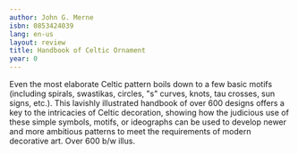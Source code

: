 ```yaml
---
author: John G. Merne
isbn: 0853424039
lang: en-us
layout: review
title: Handbook of Celtic Ornament
year: 0
---
```

Even the most elaborate Celtic pattern boils down to a few basic motifs (including spirals, swastikas, circles, "s" curves, knots, tau crosses, sun signs, etc.). This lavishly illustrated handbook of over 600 designs offers a key to the intricacies of Celtic decoration, showing how the judicious use of these simple symbols, motifs, or ideographs can be used to develop newer and more ambitious patterns to meet the requirements of modern decorative art. Over 600 b/w illus.
